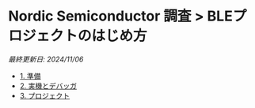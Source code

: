 # Nordic Semiconductor 調査 > BLEプロジェクトのはじめ方

_最終更新日: 2024/11/06_

* [1. 準備](01_prepare.md)
* [2. 実機とデバッガ](02_device.md)
* [3. プロジェクト](03_proj.md)

